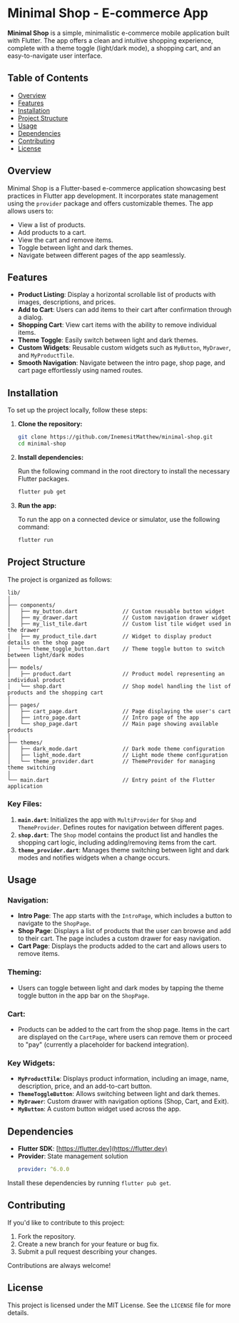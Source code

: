 # **Minimal Shop - E-commerce App**

**Minimal Shop** is a simple, minimalistic e-commerce mobile application built with Flutter. The app offers a clean and intuitive shopping experience, complete with a theme toggle (light/dark mode), a shopping cart, and an easy-to-navigate user interface.

## **Table of Contents**
- [Overview](#overview)
- [Features](#features)
- [Installation](#installation)
- [Project Structure](#project-structure)
- [Usage](#usage)
- [Dependencies](#dependencies)
- [Contributing](#contributing)
- [License](#license)

## **Overview**
Minimal Shop is a Flutter-based e-commerce application showcasing best practices in Flutter app development. It incorporates state management using the `provider` package and offers customizable themes. The app allows users to:
- View a list of products.
- Add products to a cart.
- View the cart and remove items.
- Toggle between light and dark themes.
- Navigate between different pages of the app seamlessly.

## **Features**
- **Product Listing**: Display a horizontal scrollable list of products with images, descriptions, and prices.
- **Add to Cart**: Users can add items to their cart after confirmation through a dialog.
- **Shopping Cart**: View cart items with the ability to remove individual items.
- **Theme Toggle**: Easily switch between light and dark themes.
- **Custom Widgets**: Reusable custom widgets such as `MyButton`, `MyDrawer`, and `MyProductTile`.
- **Smooth Navigation**: Navigate between the intro page, shop page, and cart page effortlessly using named routes.

## **Installation**

To set up the project locally, follow these steps:

1. **Clone the repository:**

    ```bash
    git clone https://github.com/InemesitMatthew/minimal-shop.git
    cd minimal-shop
    ```

2. **Install dependencies:**

    Run the following command in the root directory to install the necessary Flutter packages.

    ```bash
    flutter pub get
    ```

3. **Run the app:**

    To run the app on a connected device or simulator, use the following command:

    ```bash
    flutter run
    ```

## **Project Structure**
The project is organized as follows:

```
lib/
│
├── components/
│   ├── my_button.dart              // Custom reusable button widget
│   ├── my_drawer.dart              // Custom navigation drawer widget
│   ├── my_list_tile.dart           // Custom list tile widget used in the drawer
│   ├── my_product_tile.dart        // Widget to display product details on the shop page
│   └── theme_toggle_button.dart    // Theme toggle button to switch between light/dark modes
│
├── models/
│   ├── product.dart                // Product model representing an individual product
│   └── shop.dart                   // Shop model handling the list of products and the shopping cart
│
├── pages/
│   ├── cart_page.dart              // Page displaying the user's cart
│   ├── intro_page.dart             // Intro page of the app
│   └── shop_page.dart              // Main page showing available products
│
├── themes/
│   ├── dark_mode.dart              // Dark mode theme configuration
│   ├── light_mode.dart             // Light mode theme configuration
│   └── theme_provider.dart         // ThemeProvider for managing theme switching
│
└── main.dart                       // Entry point of the Flutter application
```

### **Key Files**:
1. **`main.dart`**: Initializes the app with `MultiProvider` for `Shop` and `ThemeProvider`. Defines routes for navigation between different pages.
2. **`shop.dart`**: The `Shop` model contains the product list and handles the shopping cart logic, including adding/removing items from the cart.
3. **`theme_provider.dart`**: Manages theme switching between light and dark modes and notifies widgets when a change occurs.

## **Usage**

### **Navigation**:
- **Intro Page**: The app starts with the `IntroPage`, which includes a button to navigate to the `ShopPage`.
- **Shop Page**: Displays a list of products that the user can browse and add to their cart. The page includes a custom drawer for easy navigation.
- **Cart Page**: Displays the products added to the cart and allows users to remove items.

### **Theming**:
- Users can toggle between light and dark modes by tapping the theme toggle button in the app bar on the `ShopPage`.

### **Cart**:
- Products can be added to the cart from the shop page. Items in the cart are displayed on the `CartPage`, where users can remove them or proceed to "pay" (currently a placeholder for backend integration).

### **Key Widgets**:
- **`MyProductTile`**: Displays product information, including an image, name, description, price, and an add-to-cart button.
- **`ThemeToggleButton`**: Allows switching between light and dark themes.
- **`MyDrawer`**: Custom drawer with navigation options (Shop, Cart, and Exit).
- **`MyButton`**: A custom button widget used across the app.

## **Dependencies**
- **Flutter SDK**: [https://flutter.dev](https://flutter.dev)
- **Provider**: State management solution
  ```yaml
  provider: ^6.0.0
  ```

Install these dependencies by running `flutter pub get`.

## **Contributing**
If you'd like to contribute to this project:
1. Fork the repository.
2. Create a new branch for your feature or bug fix.
3. Submit a pull request describing your changes.

Contributions are always welcome!

## **License**
This project is licensed under the MIT License. See the `LICENSE` file for more details.

